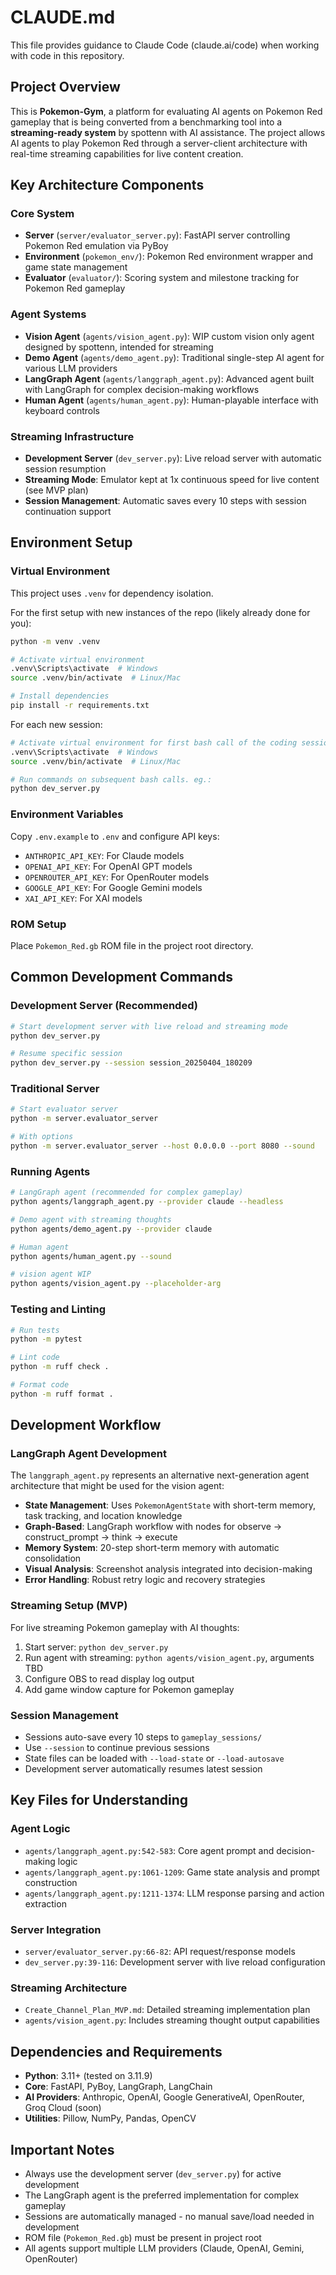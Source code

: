 # CLAUDE.md

This file provides guidance to Claude Code (claude.ai/code) when working with code in this repository.

## Project Overview

This is **Pokemon-Gym**, a platform for evaluating AI agents on Pokemon Red gameplay that is being converted from a benchmarking tool into a **streaming-ready system** by spottenn with AI assistance. The project allows AI agents to play Pokemon Red through a server-client architecture with real-time streaming capabilities for live content creation.

## Key Architecture Components

### Core System
- **Server** (`server/evaluator_server.py`): FastAPI server controlling Pokemon Red emulation via PyBoy
- **Environment** (`pokemon_env/`): Pokemon Red environment wrapper and game state management  
- **Evaluator** (`evaluator/`): Scoring system and milestone tracking for Pokemon Red gameplay

### Agent Systems
- **Vision Agent** (`agents/vision_agent.py`): WIP custom vision only agent designed by spottenn, intended for streaming
- **Demo Agent** (`agents/demo_agent.py`): Traditional single-step AI agent for various LLM providers
- **LangGraph Agent** (`agents/langgraph_agent.py`): Advanced agent built with LangGraph for complex decision-making workflows
- **Human Agent** (`agents/human_agent.py`): Human-playable interface with keyboard controls

### Streaming Infrastructure
- **Development Server** (`dev_server.py`): Live reload server with automatic session resumption
- **Streaming Mode**: Emulator kept at 1x continuous speed for live content (see MVP plan)
- **Session Management**: Automatic saves every 10 steps with session continuation support

## Environment Setup

### Virtual Environment
This project uses `.venv` for dependency isolation. 

For the first setup with new instances of the repo (likely already done for you):

```bash
python -m venv .venv

# Activate virtual environment
.venv\Scripts\activate  # Windows
source .venv/bin/activate  # Linux/Mac

# Install dependencies
pip install -r requirements.txt
```

For each new session:

```bash
# Activate virtual environment for first bash call of the coding session
.venv\Scripts\activate  # Windows
source .venv/bin/activate  # Linux/Mac

# Run commands on subsequent bash calls. eg.:
python dev_server.py
```

### Environment Variables
Copy `.env.example` to `.env` and configure API keys:
- `ANTHROPIC_API_KEY`: For Claude models
- `OPENAI_API_KEY`: For OpenAI GPT models  
- `OPENROUTER_API_KEY`: For OpenRouter models
- `GOOGLE_API_KEY`: For Google Gemini models
- `XAI_API_KEY`: For XAI models

### ROM Setup
Place `Pokemon_Red.gb` ROM file in the project root directory.

## Common Development Commands

### Development Server (Recommended)
```bash
# Start development server with live reload and streaming mode
python dev_server.py

# Resume specific session
python dev_server.py --session session_20250404_180209
```

### Traditional Server
```bash
# Start evaluator server
python -m server.evaluator_server

# With options
python -m server.evaluator_server --host 0.0.0.0 --port 8080 --sound
```

### Running Agents
```bash
# LangGraph agent (recommended for complex gameplay)
python agents/langgraph_agent.py --provider claude --headless

# Demo agent with streaming thoughts
python agents/demo_agent.py --provider claude 

# Human agent
python agents/human_agent.py --sound

# vision agent WIP
python agents/vision_agent.py --placeholder-arg
```

### Testing and Linting
```bash
# Run tests
python -m pytest

# Lint code  
python -m ruff check .

# Format code
python -m ruff format .
```

## Development Workflow

### LangGraph Agent Development
The `langgraph_agent.py` represents an alternative next-generation agent architecture that might be used for the vision agent:
- **State Management**: Uses `PokemonAgentState` with short-term memory, task tracking, and location knowledge
- **Graph-Based**: LangGraph workflow with nodes for observe → construct_prompt → think → execute
- **Memory System**: 20-step short-term memory with automatic consolidation
- **Visual Analysis**: Screenshot analysis integrated into decision-making
- **Error Handling**: Robust retry logic and recovery strategies

### Streaming Setup (MVP)
For live streaming Pokemon gameplay with AI thoughts:
1. Start server: `python dev_server.py`
2. Run agent with streaming: `python agents/vision_agent.py`, arguments TBD
3. Configure OBS to read display log output
4. Add game window capture for Pokemon gameplay

### Session Management
- Sessions auto-save every 10 steps to `gameplay_sessions/`
- Use `--session` to continue previous sessions
- State files can be loaded with `--load-state` or `--load-autosave`
- Development server automatically resumes latest session

## Key Files for Understanding

### Agent Logic
- `agents/langgraph_agent.py:542-583`: Core agent prompt and decision-making logic
- `agents/langgraph_agent.py:1061-1209`: Game state analysis and prompt construction  
- `agents/langgraph_agent.py:1211-1374`: LLM response parsing and action extraction

### Server Integration
- `server/evaluator_server.py:66-82`: API request/response models
- `dev_server.py:39-116`: Development server with live reload configuration

### Streaming Architecture
- `Create_Channel_Plan_MVP.md`: Detailed streaming implementation plan
- `agents/vision_agent.py`: Includes streaming thought output capabilities

## Dependencies and Requirements

- **Python**: 3.11+ (tested on 3.11.9)
- **Core**: FastAPI, PyBoy, LangGraph, LangChain
- **AI Providers**: Anthropic, OpenAI, Google GenerativeAI, OpenRouter, Groq Cloud (soon)
- **Utilities**: Pillow, NumPy, Pandas, OpenCV

## Important Notes

- Always use the development server (`dev_server.py`) for active development
- The LangGraph agent is the preferred implementation for complex gameplay
- Sessions are automatically managed - no manual save/load needed in development
- ROM file (`Pokemon_Red.gb`) must be present in project root
- All agents support multiple LLM providers (Claude, OpenAI, Gemini, OpenRouter)